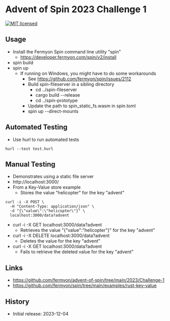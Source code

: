 # Advent of Spin 2023 Challenge 1

[![MIT licensed][mit-badge]][mit-url]

[mit-badge]: https://img.shields.io/badge/license-MIT-blue.svg
[mit-url]: https://github.com/david-wallace-croft/advent-of-spin/blob/main/LICENSE.txt

## Usage

- Install the Fermyon Spin command line utility "spin"
  - https://developer.fermyon.com/spin/v2/install
- spin build
- spin up
  - If running on Windows, you might have to do some workarounds
    - See https://github.com/fermyon/spin/issues/2112
    - Build spin-fileserver in a sibling directory
      - cd ../spin-fileserver
      - cargo build --release
      - cd ../spin-prototype
    - Update the path to spin_static_fs.wasm in spin.toml
    - spin up --direct-mounts

## Automated Testing

- Use hurl to run automated tests
```
hurl --test test.hurl
```

## Manual Testing

- Demonstrates using a static file server
- http://localhost:3000/
- From a Key-Value store example
  - Stores the value "helicopter" for the key "advent"
```
curl -i -X POST \
  -H "Content-Type: application/json" \
  -d "{\"value\":\"helicopter\"}" \
  localhost:3000/data?advent
```
- curl -i -X GET localhost:3000/data?advent
  - Retrieves the value "{\"value\":\"helicopter\"}" for the key "advent"
- curl -i -X DELETE localhost:3000/data?advent
  - Deletes the value for the key "advent"
- curl -i -X GET localhost:3000/data?advent
  - Fails to retrieve the deleted value for the key "advent"

## Links

- https://github.com/fermyon/advent-of-spin/tree/main/2023/Challenge-1
- https://github.com/fermyon/spin/tree/main/examples/rust-key-value

## History

- Initial release: 2023-12-04
